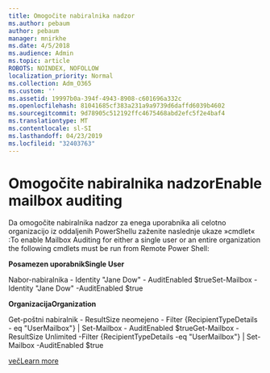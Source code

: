 ```yaml
---
title: Omogočite nabiralnika nadzor
ms.author: pebaum
author: pebaum
manager: mnirkhe
ms.date: 4/5/2018
ms.audience: Admin
ms.topic: article
ROBOTS: NOINDEX, NOFOLLOW
localization_priority: Normal
ms.collection: Adm_O365
ms.custom: ''
ms.assetid: 19997b0a-394f-4943-8908-c601696a332c
ms.openlocfilehash: 81041685cf383a231a9a9739d6daffd6039b4602
ms.sourcegitcommit: 9d78905c512192ffc4675468abd2efc5f2e4baf4
ms.translationtype: MT
ms.contentlocale: sl-SI
ms.lasthandoff: 04/23/2019
ms.locfileid: "32403763"
---
```

# <a name="enable-mailbox-auditing"></a><span data-ttu-id="789b5-102">Omogočite nabiralnika nadzor</span><span class="sxs-lookup"><span data-stu-id="789b5-102">Enable mailbox auditing</span></span>

<span data-ttu-id="789b5-103">Da omogočite nabiralnika nadzor za enega uporabnika ali celotno organizacijo iz oddaljenih PowerShellu zaženite naslednje ukaze »cmdlet« :</span><span class="sxs-lookup"><span data-stu-id="789b5-103">To enable Mailbox Auditing for either a single user or an entire organization the following cmdlets must be run from Remote Power Shell:</span></span>
  
 <span data-ttu-id="789b5-104">**Posamezen uporabnik**</span><span class="sxs-lookup"><span data-stu-id="789b5-104">**Single User**</span></span>
  
<span data-ttu-id="789b5-105">Nabor-nabiralnika - Identity "Jane Dow" - AuditEnabled $true</span><span class="sxs-lookup"><span data-stu-id="789b5-105">Set-Mailbox -Identity "Jane Dow" -AuditEnabled $true</span></span>
  
 <span data-ttu-id="789b5-106">**Organizacija**</span><span class="sxs-lookup"><span data-stu-id="789b5-106">**Organization**</span></span>
  
<span data-ttu-id="789b5-107">Get-poštni nabiralnik - ResultSize neomejeno - Filter {RecipientTypeDetails - eq "UserMailbox"} | Set-Mailbox - AuditEnabled $true</span><span class="sxs-lookup"><span data-stu-id="789b5-107">Get-Mailbox -ResultSize Unlimited -Filter {RecipientTypeDetails -eq "UserMailbox"} | Set-Mailbox -AuditEnabled $true</span></span>
  
[<span data-ttu-id="789b5-108">več</span><span class="sxs-lookup"><span data-stu-id="789b5-108">Learn more</span></span>](https://support.office.com/article/aaca8987-5b62-458b-9882-c28476a66918)
  

